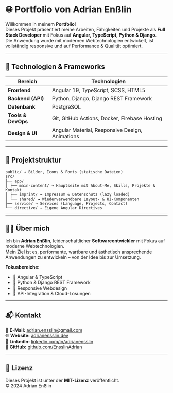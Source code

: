 # 🌐 Portfolio von Adrian Enßlin

Willkommen in meinem **Portfolio**!  
Dieses Projekt präsentiert meine Arbeiten, Fähigkeiten und Projekte als **Full Stack Developer** mit Fokus auf **Angular, TypeScript, Python & Django**.  
Die Anwendung wurde mit modernen Webtechnologien entwickelt, ist vollständig responsive und auf Performance & Qualität optimiert.

---

## 🚀 Technologien & Frameworks

| Bereich | Technologien |
|----------|---------------|
| **Frontend** | Angular 19, TypeScript, SCSS, HTML5 |
| **Backend (API)** | Python, Django, Django REST Framework |
| **Datenbank** | PostgreSQL |
| **Tools & DevOps** | Git, GitHub Actions, Docker, Firebase Hosting |
| **Design & UI** | Angular Material, Responsive Design, Animations |

---

## 🧩 Projektstruktur

```
public/ → Bilder, Icons & Fonts (statische Dateien)
src/
├── app/
│ ├── main-content/ → Hauptseite mit About-Me, Skills, Projekte & Kontakt
│ ├── imprint/ → Impressum & Datenschutz (lazy loaded)
│ └── shared/ → Wiederverwendbare Layout- & UI-Komponenten
├── service/ → Services (Language, Projects, Contact)
└── directive/ → Eigene Angular Directives
```

---

## 👨‍💻 Über mich

Ich bin **Adrian Enßlin**, leidenschaftlicher **Softwareentwickler** mit Fokus auf moderne Webtechnologien.  
Mein Ziel ist es, performante, wartbare und ästhetisch ansprechende Anwendungen zu entwickeln – von der Idee bis zur Umsetzung.

**Fokusbereiche:**
- 🔸 Angular & TypeScript  
- 🔸 Python & Django REST Framework  
- 🔸 Responsive Webdesign  
- 🔸 API-Integration & Cloud-Lösungen  

---

## 📬 Kontakt

📧 **E-Mail:** [adrian.ensslin@gmail.com](mailto:adrian_ensslin@web.de)  
🌐 **Website:** [adrianensslin.dev](https://adrianensslin.de/)  
💼 **LinkedIn:** [linkedin.com/in/adrianensslin](https://www.linkedin.com/in/adrian-en%C3%9Flin-b5574b315/)  
🐙 **GitHub:** [github.com/EnsslinAdrian](https://github.com/EnsslinAdrian)

---

## 📝 Lizenz

Dieses Projekt ist unter der **MIT-Lizenz** veröffentlicht.  
© 2024 Adrian Enßlin
